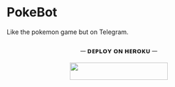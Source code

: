 # PokeBot
Like the pokemon game but on Telegram.


<h3 align="center">
    ─ ᴅᴇᴩʟᴏʏ ᴏɴ ʜᴇʀᴏᴋᴜ ─
</h3>

<p align="center"><a href="https://dashboard.heroku.com/new?template=https://github.com/Yesawini12345/PokeBot"> <img src="https://img.shields.io/badge/Deploy%20On%20Heroku-black?style=for-the-badge&logo=heroku" width="220" height="38.45"/></a></p>

